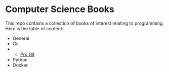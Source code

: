 # Computer Science Books
This repo contains a collection of books of interest relating to programming. 
Here is the table of content:
* General
* Git
* * [Pro Git](https://github.com/leelening/Computer-Science-Books/blob/main/Git/progit.pdf)
* Python
* Docker
